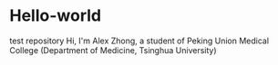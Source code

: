 # Hello-world
test repository
Hi, I'm Alex Zhong, a student of Peking Union Medical College (Department of Medicine, Tsinghua University)
